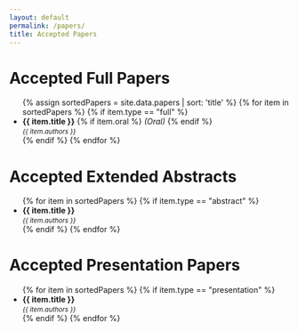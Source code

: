 ```yaml
---
layout: default
permalink: /papers/
title: Accepted Papers
---
```


# Accepted Full Papers 

<ul>
{% assign sortedPapers = site.data.papers | sort: 'title' %}
{% for item in sortedPapers %}
{% if item.type == "full" %}
  <li><strong>{{ item.title }}</strong>
  {% if item.oral %}
  <em>(Oral)</em>
  {% endif %}
  <br/>
  <small><i>{{ item.authors }}</i></small></li>
{% endif %}
{% endfor %}
</ul>

# Accepted Extended Abstracts

<ul>
{% for item in sortedPapers %}
{% if item.type == "abstract" %}
  <li><strong>{{ item.title }}</strong><br/>
  <small><i>{{ item.authors }}</i></small></li>
{% endif %}
{% endfor %}
</ul>

# Accepted Presentation Papers

<ul>
{% for item in sortedPapers %}
{% if item.type == "presentation" %}
  <li><strong>{{ item.title }}</strong><br/>
  <small><i>{{ item.authors }}</i></small></li>
{% endif %}
{% endfor %}
</ul>
